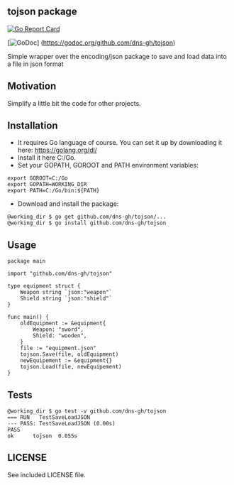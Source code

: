 ## tojson package

[![Go Report Card](https://goreportcard.com/badge/github.com/dns-gh/tojson)](https://goreportcard.com/report/github.com/dns-gh/tojson)

[![GoDoc](https://godoc.org/github.com/dns-gh/tojson?status.png)]
(https://godoc.org/github.com/dns-gh/tojson)

Simple wrapper over the encoding/json package to save and load data into a file in json format

## Motivation

Simplify a little bit the code for other projects.

## Installation

- It requires Go language of course. You can set it up by downloading it here: https://golang.org/dl/
- Install it here C:/Go.
- Set your GOPATH, GOROOT and PATH environment variables:

```
export GOROOT=C:/Go
export GOPATH=WORKING_DIR
export PATH=C:/Go/bin:${PATH}
```

- Download and install the package:

```
@working_dir $ go get github.com/dns-gh/tojson/...
@working_dir $ go install github.com/dns-gh/tojson
```

## Usage

```
package main

import "github.com/dns-gh/tojson"

type equipment struct {
	Weapon string `json:"weapon"`
	Shield string `json:"shield"`
}

func main() {
	oldEquipment := &equipment{
		Weapon: "sword",
		Shield: "wooden",
	}
	file := "equipment.json"
	tojson.Save(file, oldEquipment)
	newEquipement := &equipment{}
	tojson.Load(file, newEquipement)
}

```

## Tests

```
@working_dir $ go test -v github.com/dns-gh/tojson
=== RUN   TestSaveLoadJSON
--- PASS: TestSaveLoadJSON (0.00s)
PASS
ok      tojson  0.055s
```

## LICENSE

See included LICENSE file.